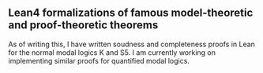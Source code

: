 ## Lean4 formalizations of famous model-theoretic and proof-theoretic theorems

As of writing this, I have written soudness and completeness proofs in Lean for the normal modal logics K and S5. I am currently working on implementing similar proofs for quantified modal logics.
